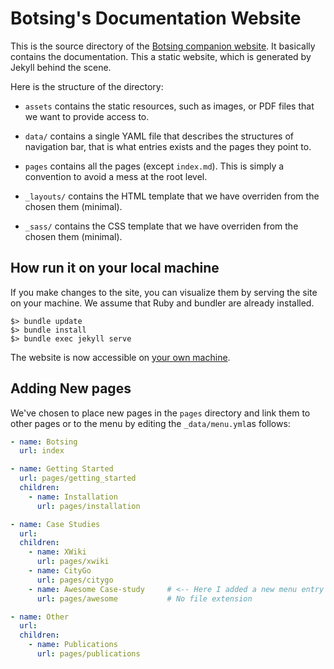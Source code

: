 # Botsing's Documentation Website

This is the source directory of the [Botsing companion website](http://stamp-project.github.io/botsing). It basically contains the documentation. This a static website, which is generated by Jekyll behind the scene.

Here is the structure of the directory:

 * `assets` contains the static resources, such as images, or PDF files that we want to provide access to.

 * `data/` contains a single YAML file that describes the structures of navigation bar, that is what entries exists and the pages they point to.

 * `pages` contains all the pages (except `index.md`). This is simply a convention to avoid a mess at the root level.

 * `_layouts/` contains the HTML template that we have overriden from the chosen them (minimal).

 * `_sass/` contains the CSS template that we have overriden from the chosen them (minimal).


## How run it on your local machine

If you make changes to the site, you can visualize them by serving the
site on your machine. We assume that Ruby and bundler are already
installed.

	$> bundle update
	$> bundle install
	$> bundle exec jekyll serve

The website is now accessible on [your own machine](http://localhost:4000).


## Adding New pages

We've chosen to place new pages in the `pages` directory and link them
to other pages or to the menu by editing the `_data/menu.yml`as
follows:

```yaml
- name: Botsing
  url: index

- name: Getting Started
  url: pages/getting_started
  children:
    - name: Installation
      url: pages/installation

- name: Case Studies
  url:
  children:
    - name: XWiki
      url: pages/xwiki
    - name: CityGo
      url: pages/citygo
    - name: Awesome Case-study     # <-- Here I added a new menu entry
      url: pages/awesome           # No file extension

- name: Other
  url:
  children:
    - name: Publications
      url: pages/publications

```
